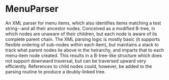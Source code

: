 # MenuParser
An XML parser for menu items, which also identifies items matching a test string--and all their ancestor nodes.  Conceived as a modified B-tree, in which nodes are unaware of their children, but each node is aware of its complete parent chain.
The XML parsing logic is mostly basic (it supports flexible ordering of sub-nodes within each item), but maintains a stack to track what parent nodes lie above in the heirarchy, and imparts that to each menu-item node created.
This results in a B-tree-like structure which does not support downward traversal, but can be traversed upward very efficiently.  References to child nodes could, however, be added to the parsing routine to produce a doubly-linked tree. 
